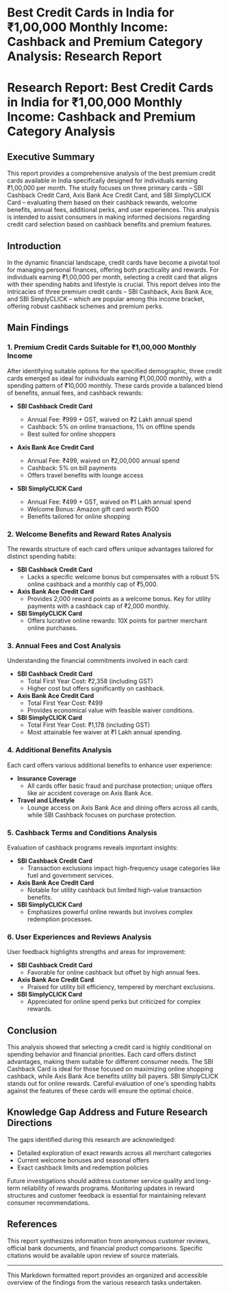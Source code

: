 # Best Credit Cards in India for ₹1,00,000 Monthly Income: Cashback and Premium Category Analysis: Research Report

# Research Report: Best Credit Cards in India for ₹1,00,000 Monthly Income: Cashback and Premium Category Analysis

## Executive Summary

This report provides a comprehensive analysis of the best premium credit cards available in India specifically designed for individuals earning ₹1,00,000 per month. The study focuses on three primary cards – SBI Cashback Credit Card, Axis Bank Ace Credit Card, and SBI SimplyCLICK Card – evaluating them based on their cashback rewards, welcome benefits, annual fees, additional perks, and user experiences. This analysis is intended to assist consumers in making informed decisions regarding credit card selection based on cashback benefits and premium features.

## Introduction

In the dynamic financial landscape, credit cards have become a pivotal tool for managing personal finances, offering both practicality and rewards. For individuals earning ₹1,00,000 per month, selecting a credit card that aligns with their spending habits and lifestyle is crucial. This report delves into the intricacies of three premium credit cards – SBI Cashback, Axis Bank Ace, and SBI SimplyCLICK – which are popular among this income bracket, offering robust cashback schemes and premium perks.

## Main Findings

### 1. Premium Credit Cards Suitable for ₹1,00,000 Monthly Income

After identifying suitable options for the specified demographic, three credit cards emerged as ideal for individuals earning ₹1,00,000 monthly, with a spending pattern of ₹10,000 monthly. These cards provide a balanced blend of benefits, annual fees, and cashback rewards:

- **SBI Cashback Credit Card**
  - Annual Fee: ₹999 + GST, waived on ₹2 Lakh annual spend
  - Cashback: 5% on online transactions, 1% on offline spends
  - Best suited for online shoppers

- **Axis Bank Ace Credit Card**
  - Annual Fee: ₹499, waived on ₹2,00,000 annual spend
  - Cashback: 5% on bill payments
  - Offers travel benefits with lounge access

- **SBI SimplyCLICK Card**
  - Annual Fee: ₹499 + GST, waived on ₹1 Lakh annual spend
  - Welcome Bonus: Amazon gift card worth ₹500
  - Benefits tailored for online shopping

### 2. Welcome Benefits and Reward Rates Analysis

The rewards structure of each card offers unique advantages tailored for distinct spending habits:

- **SBI Cashback Credit Card**
  - Lacks a specific welcome bonus but compensates with a robust 5% online cashback and a monthly cap of ₹5,000.
- **Axis Bank Ace Credit Card**
  - Provides 2,000 reward points as a welcome bonus. Key for utility payments with a cashback cap of ₹2,000 monthly.
- **SBI SimplyCLICK Card**
  - Offers lucrative online rewards: 10X points for partner merchant online purchases.

### 3. Annual Fees and Cost Analysis

Understanding the financial commitments involved in each card:

- **SBI Cashback Credit Card**
  - Total First Year Cost: ₹2,358 (including GST)
  - Higher cost but offers significantly on cashback.
- **Axis Bank Ace Credit Card**
  - Total First Year Cost: ₹499
  - Provides economical value with feasible waiver conditions.
- **SBI SimplyCLICK Card**
  - Total First Year Cost: ₹1,178 (including GST)
  - Most attainable fee waiver at ₹1 Lakh annual spending.

### 4. Additional Benefits Analysis

Each card offers various additional benefits to enhance user experience:

- **Insurance Coverage**
  - All cards offer basic fraud and purchase protection; unique offers like air accident coverage on Axis Bank Ace.
- **Travel and Lifestyle**
  - Lounge access on Axis Bank Ace and dining offers across all cards, while SBI Cashback focuses on purchase protection.

### 5. Cashback Terms and Conditions Analysis

Evaluation of cashback programs reveals important insights:

- **SBI Cashback Credit Card**
  - Transaction exclusions impact high-frequency usage categories like fuel and government services.
- **Axis Bank Ace Credit Card**
  - Notable for utility cashback but limited high-value transaction benefits.
- **SBI SimplyCLICK Card**
  - Emphasizes powerful online rewards but involves complex redemption processes.

### 6. User Experiences and Reviews Analysis

User feedback highlights strengths and areas for improvement:

- **SBI Cashback Credit Card**
  - Favorable for online cashback but offset by high annual fees.
- **Axis Bank Ace Credit Card**
  - Praised for utility bill efficiency, tempered by merchant exclusions.
- **SBI SimplyCLICK Card**
  - Appreciated for online spend perks but criticized for complex rewards.

## Conclusion

This analysis showed that selecting a credit card is highly conditional on spending behavior and financial priorities. Each card offers distinct advantages, making them suitable for different consumer needs. The SBI Cashback Card is ideal for those focused on maximizing online shopping cashback, while Axis Bank Ace benefits utility bill payers. SBI SimplyCLICK stands out for online rewards. Careful evaluation of one's spending habits against the features of these cards will ensure the optimal choice.

## Knowledge Gap Address and Future Research Directions

The gaps identified during this research are acknowledged:

- Detailed exploration of exact rewards across all merchant categories
- Current welcome bonuses and seasonal offers
- Exact cashback limits and redemption policies

Future investigations should address customer service quality and long-term reliability of rewards programs. Monitoring updates in reward structures and customer feedback is essential for maintaining relevant consumer recommendations.

## References

This report synthesizes information from anonymous customer reviews, official bank documents, and financial product comparisons. Specific citations would be available upon review of source materials.

---
This Markdown formatted report provides an organized and accessible overview of the findings from the various research tasks undertaken.